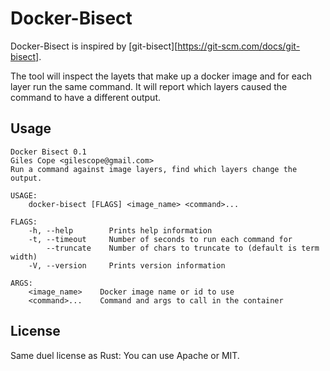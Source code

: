 # Docker-Bisect

Docker-Bisect is inspired by [git-bisect][https://git-scm.com/docs/git-bisect].

The tool will inspect the layets that make up a docker image and for each layer run the same command. It will report which layers caused the command to have a different output.

## Usage

```
Docker Bisect 0.1
Giles Cope <gilescope@gmail.com>
Run a command against image layers, find which layers change the output.

USAGE:
    docker-bisect [FLAGS] <image_name> <command>...

FLAGS:
    -h, --help        Prints help information
    -t, --timeout     Number of seconds to run each command for
        --truncate    Number of chars to truncate to (default is term width)
    -V, --version     Prints version information

ARGS:
    <image_name>    Docker image name or id to use
    <command>...    Command and args to call in the container
```

## License

Same duel license as Rust: You can use Apache or MIT.
